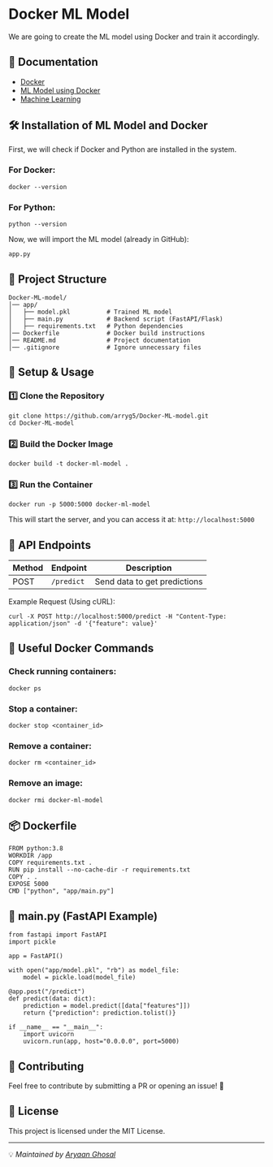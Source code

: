 # Docker ML Model

We are going to create the ML model using Docker and train it accordingly.

## 📖 Documentation
- [Docker](https://www.docker.com/)
- [ML Model using Docker](https://mlmodel.com)
- [Machine Learning](https://machinelearning.com)

## 🛠️ Installation of ML Model and Docker

First, we will check if Docker and Python are installed in the system.

### For Docker:
```
docker --version
```

### For Python:
```
python --version
```

Now, we will import the ML model (already in GitHub):
```
app.py
```

## 📂 Project Structure
```
Docker-ML-model/
│── app/
│   ├── model.pkl          # Trained ML model
│   ├── main.py            # Backend script (FastAPI/Flask)
│   ├── requirements.txt   # Python dependencies
│── Dockerfile             # Docker build instructions
│── README.md              # Project documentation
│── .gitignore             # Ignore unnecessary files
```

## 🚀 Setup & Usage

### 1️⃣ Clone the Repository
```
git clone https://github.com/arryg5/Docker-ML-model.git
cd Docker-ML-model
```

### 2️⃣ Build the Docker Image
```
docker build -t docker-ml-model .
```

### 3️⃣ Run the Container
```
docker run -p 5000:5000 docker-ml-model
```

This will start the server, and you can access it at: `http://localhost:5000`

## 📡 API Endpoints
| Method | Endpoint | Description |
|--------|---------|-------------|
| POST | `/predict` | Send data to get predictions |

Example Request (Using cURL):
```
curl -X POST http://localhost:5000/predict -H "Content-Type: application/json" -d '{"feature": value}'
```

## 🐳 Useful Docker Commands

### Check running containers:
```
docker ps
```

### Stop a container:
```
docker stop <container_id>
```

### Remove a container:
```
docker rm <container_id>
```

### Remove an image:
```
docker rmi docker-ml-model
```

## 📦 Dockerfile
```
FROM python:3.8
WORKDIR /app
COPY requirements.txt .
RUN pip install --no-cache-dir -r requirements.txt
COPY . .
EXPOSE 5000
CMD ["python", "app/main.py"]
```

## 📝 main.py (FastAPI Example)
```
from fastapi import FastAPI
import pickle

app = FastAPI()

with open("app/model.pkl", "rb") as model_file:
    model = pickle.load(model_file)

@app.post("/predict")
def predict(data: dict):
    prediction = model.predict([data["features"]])
    return {"prediction": prediction.tolist()}

if __name__ == "__main__":
    import uvicorn
    uvicorn.run(app, host="0.0.0.0", port=5000)
```

## 📌 Contributing
Feel free to contribute by submitting a PR or opening an issue! 🚀

## 📜 License
This project is licensed under the MIT License.

---
💡 *Maintained by [Aryaan Ghosal](https://github.com/arryg5)*


